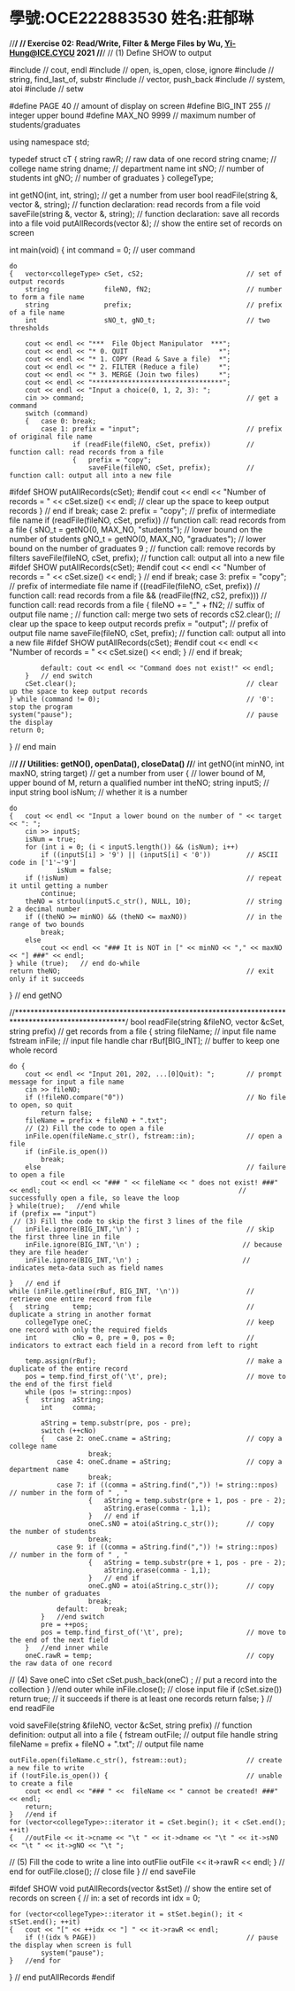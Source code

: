 # 學號:OCE222883530 姓名:莊郁琳
//********************************************************************************/
// Exercise 02: Read/Write, Filter & Merge Files by Wu, Yi-Hung@ICE.CYCU    2021
//********************************************************************************/
// (1) Define SHOW to output 

#include <iostream>	                                            // cout, endl
#include <fstream>                                              // open, is_open, close, ignore
#include <string>                                               // string, find_last_of, substr
#include <vector>                                               // vector, push_back
#include <cstdlib>                                              // system, atoi
#include <iomanip>                                              // setw

#define PAGE        40                                          // amount of display on screen
#define BIG_INT     255                                         // integer upper bound
#define MAX_NO      9999                                        // maximum number of students/graduates

using namespace std;

typedef struct cT
{   string  rawR;                                               // raw data of one record
    string	cname;                                              // college name
    string  dname;                                              // department name
    int     sNO;                                                // number of students
    int     gNO;                                                // number of graduates
}	collegeType;

int getNO(int, int, string);                                    // get a number from user
bool readFile(string &, vector<collegeType> &, string);         // function declaration: read records from a file
void saveFile(string &, vector<collegeType> &, string);         // function declaration: save all records into a file
void putAllRecords(vector<collegeType> &);            	        // show the entire set of records on screen

int main(void)
{   int command = 0;									        // user command

    do
    {   vector<collegeType> cSet, cS2;                          // set of output records
        string              fileNO, fN2;                        // number to form a file name
        string              prefix;                             // prefix of a file name
        int                 sNO_t, gNO_t;                       // two thresholds

        cout << endl << "***  File Object Manipulator  ***";
        cout << endl << "* 0. QUIT                       *";
        cout << endl << "* 1. COPY (Read & Save a file)  *";
        cout << endl << "* 2. FILTER (Reduce a file)     *";
        cout << endl << "* 3. MERGE (Join two files)     *";
        cout << endl << "*********************************";
        cout << endl << "Input a choice(0, 1, 2, 3): ";
        cin >> command;										    // get a command
        switch (command)
        {	case 0: break;
            case 1: prefix = "input";                           // prefix of original file name
                    if (readFile(fileNO, cSet, prefix))         // function call: read records from a file
                    {   prefix = "copy";
                        saveFile(fileNO, cSet, prefix);         // function call: output all into a new file
#ifdef SHOW
                        putAllRecords(cSet);
#endif
                        cout << endl << "Number of records = " << cSet.size() << endl;                                         // clear up the space to keep output records
                    }   // end if
                    break;
            case 2: prefix = "copy";                            // prefix of intermediate file name
                    if (readFile(fileNO, cSet, prefix))         // function call: read records from a file
                    {   sNO_t = getNO(0, MAX_NO, "students");   // lower bound on the number of students
                        gNO_t = getNO(0, MAX_NO, "graduates");  // lower bound on the number of graduates
                       9 ;      // function call: remove records by filters
                        saveFile(fileNO, cSet, prefix);         // function call: output all into a new file
#ifdef SHOW
                        putAllRecords(cSet);
#endif
                        cout << endl << "Number of records = " << cSet.size() << endl;
                    }   // end if
                    break;
            case 3: prefix = "copy";                            // prefix of intermediate file name
                    if ((readFile(fileNO, cSet, prefix))        // function call: read records from a file
                         && (readFile(fN2, cS2, prefix)))       // function call: read records from a file
                    {   fileNO += "_" + fN2;                    // suffix of output file name
                        ;                   // function call: merge two sets of records
                        cS2.clear();                            // clear up the space to keep output records
                        prefix = "output";                      // prefix of output file name
                        saveFile(fileNO, cSet, prefix);         // function call: output all into a new file
#ifdef SHOW
                        putAllRecords(cSet);
#endif
                        cout << endl << "Number of records = " << cSet.size() << endl;
                    }   // end if
                    break;

            default: cout << endl << "Command does not exist!" << endl;
        }	// end switch
        cSet.clear();                                           // clear up the space to keep output records
    } while (command != 0);									    // '0': stop the program
    system("pause");										    // pause the display
    return 0;
}	// end main

//********************************************************************************/
// Utilities: getNO(), openData(), closeData()
//********************************************************************************/
int getNO(int minNO, int maxNO, string target)                  // get a number from user
{   // lower bound of M, upper bound of M, return a qualified number
    int     theNO;
    string  inputS;                                             // input string
    bool    isNum;                                              // whether it is a number

    do
    {   cout << endl << "Input a lower bound on the number of " << target << ": ";
        cin >> inputS;
        isNum = true;
        for (int i = 0; (i < inputS.length()) && (isNum); i++)
            if ((inputS[i] > '9') || (inputS[i] < '0'))         // ASCII code in ['1'~'9']
                isNum = false;
        if (!isNum)                                             // repeat it until getting a number
            continue;
        theNO = strtoul(inputS.c_str(), NULL, 10);              // string 2 a decimal number
        if ((theNO >= minNO) && (theNO <= maxNO))               // in the range of two bounds
            break;
        else
            cout << endl << "### It is NOT in [" << minNO << "," << maxNO << "] ###" << endl;
    } while (true);   // end do-while
    return theNO;										        // exit only if it succeeds
}   // end getNO


//****************************************************************************************************/
bool readFile(string &fileNO, vector<collegeType> &cSet, string prefix) // get records from a file
{   string		fileName;									    // input file name
	fstream     inFile;                                         // input file handle
    char        rBuf[BIG_INT];                                  // buffer to keep one whole record

    do {
        cout << endl << "Input 201, 202, ...[0]Quit): ";        // prompt message for input a file name
        cin >> fileNO;
        if (!fileNO.compare("0"))                               // No file to open, so quit
            return false;
        fileName = prefix + fileNO + ".txt";
        // (2) Fill the code to open a file 
        inFile.open(fileName.c_str(), fstream::in);             // open a file
        if (inFile.is_open())
            break;
        else                                                    // failure to open a file
            cout << endl << "### " << fileName << " does not exist! ###" << endl;                                                  // successfully open a file, so leave the loop
    } while(true);   //end while
    if (prefix == "input")
     // (3) Fill the code to skip the first 3 lines of the file
    {   inFile.ignore(BIG_INT,'\n') ;                           // skip the first three line in file
	    inFile.ignore(BIG_INT,'\n') ;                          // because they are file header
		inFile.ignore(BIG_INT,'\n') ;                          // indicates meta-data such as field names                                                    
                                     
    }   // end if
    while (inFile.getline(rBuf, BIG_INT, '\n'))                 // retrieve one entire record from file
    {   string      temp;                                       // duplicate a string in another format
        collegeType oneC;                                       // keep one record with only the required fields
        int         cNo = 0, pre = 0, pos = 0;                  // indicators to extract each field in a record from left to right

        temp.assign(rBuf);                                      // make a duplicate of the entire record
        pos = temp.find_first_of('\t', pre);                    // move to the end of the first field
        while (pos != string::npos)
        {   string  aString;
            int     comma;

            aString = temp.substr(pre, pos - pre);
            switch (++cNo)
            {   case 2: oneC.cname = aString;                   // copy a college name
                        break;
                case 4: oneC.dname = aString;                   // copy a department name
                        break;
                case 7: if ((comma = aString.find(",")) != string::npos)    // number in the form of " , "
                        {   aString = temp.substr(pre + 1, pos - pre - 2);
                            aString.erase(comma - 1,1);
                        }   // end if
                        oneC.sNO = atoi(aString.c_str());       // copy the number of students
                        break;
                case 9: if ((comma = aString.find(",")) != string::npos)    // number in the form of " , "
                        {   aString = temp.substr(pre + 1, pos - pre - 2);
                            aString.erase(comma - 1,1);
                        }   // end if
                        oneC.gNO = atoi(aString.c_str());       // copy the number of graduates
                        break;
                default:    break;
            }   //end switch
            pre = ++pos;
            pos = temp.find_first_of('\t', pre);                // move to the end of the next field
        }   //end inner while
        oneC.rawR = temp;   	                            	// copy the raw data of one record
// (4) Save oneC into cSet
        cSet.push_back(oneC) ;                           		// put a record into the collection
	}   //end outer while
    inFile.close();                                             // close input file
    if (cSet.size())
    	return true;										    // it succeeds if there is at least one records
	return false;
}   // end readFile

void saveFile(string &fileNO, vector<collegeType> &cSet, string prefix) // function definition: output all into a file
{   fstream     outFile;                                        // output file handle
    string      fileName = prefix + fileNO + ".txt";            // output file name


    outFile.open(fileName.c_str(), fstream::out);               // create a new file to write
    if (!outFile.is_open()) {                                   // unable to create a file
        cout << endl << "### " <<  fileName << " cannot be created! ###" << endl;
        return;
    }   //end if
    for (vector<collegeType>::iterator it = cSet.begin(); it < cSet.end(); ++it)
    {   //outFile << it->cname << "\t " << it->dname << "\t " << it->sNO << "\t " << it->gNO << "\t ";
// (5) Fill the code to write a line into outFlie
    outFile << it->rawR << endl;
    }   // end for
    outFile.close();                                            // close file
}   // end saveFile

#ifdef SHOW
void putAllRecords(vector<collegeType> &stSet)             		// show the entire set of records on screen
{	// in: a set of records
    int idx = 0;

	for (vector<collegeType>::iterator it = stSet.begin(); it < stSet.end(); ++it)
 	{	cout << "[" << ++idx << "] " << it->rawR << endl;
        if (!(idx % PAGE))                                     	// pause the display when screen is full
            system("pause");
    }   //end for
}   // end putAllRecords
#endif
